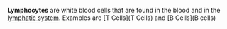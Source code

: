 **Lymphocytes** are white blood cells that are found in the blood and in the [lymphatic system](./). Examples are [T Cells](T Cells) and [B Cells](B cells)